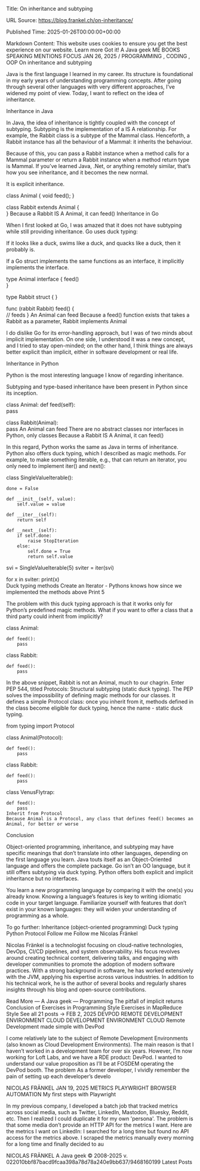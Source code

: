 Title: On inheritance and subtyping

URL Source: https://blog.frankel.ch/on-inheritance/

Published Time: 2025-01-26T00:00:00+00:00

Markdown Content:
This website uses cookies to ensure you get the best experience on our website. Learn more
Got it!
A Java geek
ME
BOOKS
SPEAKING
MENTIONS
FOCUS
JAN 26, 2025
/
PROGRAMMING
,
CODING
,
OOP
On inheritance and subtyping

Java is the first language I learned in my career. Its structure is foundational in my early years of understanding programming concepts. After going through several other languages with very different approaches, I’ve widened my point of view. Today, I want to reflect on the idea of inheritance.

Inheritance in Java

In Java, the idea of inheritance is tightly coupled with the concept of subtyping. Subtyping is the implementation of a IS A relationship. For example, the Rabbit class is a subtype of the Mammal class. Henceforth, a Rabbit instance has all the behaviour of a Mammal: it inherits the behaviour.

Because of this, you can pass a Rabbit instance when a method calls for a Mammal parameter or return a Rabbit instance when a method return type is Mammal. If you’ve learned Java, .Net, or anything remotely similar, that’s how you see inheritance, and it becomes the new normal.

It is explicit inheritance.

class Animal {
    void feed();
}

class Rabbit extends Animal {                     
}
	Because a Rabbit IS A Animal, it can feed()
Inheritance in Go

When I first looked at Go, I was amazed that it does not have subtyping while still providing inheritance. Go uses duck typing:

If it looks like a duck, swims like a duck, and quacks like a duck, then it probably is.

If a Go struct implements the same functions as an interface, it implicitly implements the interface.

type Animal interface {
    feed()                                        
}

type Rabbit struct {
}

func (rabbit Rabbit) feed() {                     
    // feeds
}
	An Animal can feed
	Because a feed() function exists that takes a Rabbit as a parameter, Rabbit implements Animal

I do dislike Go for its error-handling approach, but I was of two minds about implicit implementation. On one side, I understood it was a new concept, and I tried to stay open-minded; on the other hand, I think things are always better explicit than implicit, either in software development or real life.

Inheritance in Python

Python is the most interesting language I know of regarding inheritance.

Subtyping and type-based inheritance have been present in Python since its inception.

class Animal:
    def feed(self):                               
        pass                                      

class Rabbit(Animal):                             
    pass
	An Animal can feed
	There are no abstract classes nor interfaces in Python, only classes
	Because a Rabbit IS A Animal, it can feed()

In this regard, Python works the same as Java in terms of inheritance. Python also offers duck typing, which I described as magic methods. For example, to make something iterable, e.g., that can return an iterator, you only need to implement iter() and next():

class SingleValueIterable():

    done = False

    def __init__(self, value):
        self.value = value

    def __iter__(self):                           
        return self

    def __next__(self):                           
        if self.done:
            raise StopIteration
        else:
            self.done = True
            return self.value


svi = SingleValueIterable(5)
sviter = iter(svi)                                

for x in sviter:
    print(x)                                      
	Duck typing methods
	Create an Iterator - Pythons knows how since we implemented the methods above
	Print 5

The problem with this duck typing approach is that it works only for Python’s predefined magic methods. What if you want to offer a class that a third party could inherit from implicitly?

class Animal:

    def feed():
        pass


class Rabbit:

    def feed():
        pass

In the above snippet, Rabbit is not an Animal, much to our chagrin. Enter PEP 544, titled Protocols: Structural subtyping (static duck typing). The PEP solves the impossibility of defining magic methods for our classes. It defines a simple Protocol class: once you inherit from it, methods defined in the class become eligible for duck typing, hence the name - static duck typing.

from typing import Protocol

class Animal(Protocol):                           

    def feed():                                   
        pass


class Rabbit:

    def feed():                                   
        pass


class VenusFlytrap:

    def feed():                                   
        pass
	Inherit from Protocol
	Because Animal is a Protocol, any class that defines feed() becomes an Animal, for better or worse
Conclusion

Object-oriented programming, inheritance, and subtyping may have specific meanings that don’t translate into other languages, depending on the first language you learn. Java touts itself as an Object-Oriented language and offers the complete package. Go isn’t an OO language, but it still offers subtyping via duck typing. Python offers both explicit and implicit inheritance but no interfaces.

You learn a new programming language by comparing it with the one(s) you already know. Knowing a language’s features is key to writing idiomatic code in your target language. Familiarize yourself with features that don’t exist in your known languages: they will widen your understanding of programming as a whole.

 To go further:
Inheritance (object-oriented programming)
Duck typing
Python Protocol
Follow me  Follow me 
Nicolas Fränkel

Nicolas Fränkel is a technologist focusing on cloud-native technologies, DevOps, CI/CD pipelines, and system observability. His focus revolves around creating technical content, delivering talks, and engaging with developer communities to promote the adoption of modern software practices. With a strong background in software, he has worked extensively with the JVM, applying his expertise across various industries. In addition to his technical work, he is the author of several books and regularly shares insights through his blog and open-source contributions.

Read More
— A Java geek —
Programming
The pitfall of implicit returns
Conclusion of Exercises in Programming Style
Exercises in MapReduce Style
See all 21 posts →
FEB 2, 2025
DEVPOD
REMOTE DEVELOPMENT ENVIRONMENT
CLOUD DEVELOPMENT ENVIRONMENT
CLOUD
Remote Development made simple with DevPod

I come relatively late to the subject of Remote Development Environments (also known as Cloud Development Environments). The main reason is that I haven’t worked in a development team for over six years. However, I’m now working for Loft Labs, and we have a RDE product: DevPod. I wanted to understand our value proposition as I’ll be at FOSDEM operating the DevPod booth. The problem As a former developer, I vividly remember the pain of setting up each developer’s develo

 NICOLAS FRÄNKEL
JAN 19, 2025
METRICS
PLAYWRIGHT
BROWSER AUTOMATION
My first steps with Playwright

In my previous company, I developed a batch job that tracked metrics across social media, such as Twitter, LinkedIn, Mastodon, Bluesky, Reddit, etc. Then I realized I could duplicate it for my own 'persona'. The problem is that some media don’t provide an HTTP API for the metrics I want. Here are the metrics I want on LinkedIn: I searched for a long time but found no API access for the metrics above. I scraped the metrics manually every morning for a long time and finally decided to au

 NICOLAS FRÄNKEL
A Java geek © 2008-2025
v. 022010bbf87bacd9fcaa398a78d78a240e9bb637/9468160199
Latest Posts
